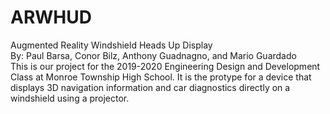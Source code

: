 # ARWHUD
Augmented Reality Windshield Heads Up Display  
By: Paul Barsa, Conor Bilz, Anthony Guadnagno, and Mario Guardado  
This is our project for the 2019-2020 Engineering Design and Development Class at Monroe Township High School.
It is the protype for a device that displays 3D navigation information and car diagnostics directly on a windshield using a projector.
